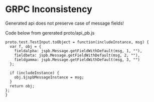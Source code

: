 # GRPC Inconsistency

Generated api does not preserve case of message fields!

Code below from gererated proto/api_pb.js


    proto.test.TestInput.toObject = function(includeInstance, msg) {
      var f, obj = {
        fieldalpha: jspb.Message.getFieldWithDefault(msg, 1, ""),
        fieldbeta: jspb.Message.getFieldWithDefault(msg, 2, ""),
        fieldgamma: jspb.Message.getFieldWithDefault(msg, 3, "")
      };

      if (includeInstance) {
        obj.$jspbMessageInstance = msg;
      }
      return obj;
    };
    }

